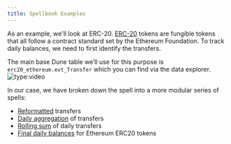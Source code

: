 ```yaml
---
title: Spellbook Examples
---
```


As an example, we'll look at ERC-20. [ERC-20](https://ethereum.org/en/developers/docs/standards/tokens/erc-20/) tokens are fungible tokens that all follow a contract standard set by the Ethereum Foundation. To track daily balances, we need to first identify the transfers.

The main base Dune table we’ll use for this purpose is `erc20_ethereum.evt_Transfer` which you can find via the data explorer.
![type:video](https://www.loom.com/embed/198148674ded4f5e944f65452852482b)

In our case, we have broken down the spell into a more modular series of spells:

- [Reformatted](reformatted.md) transfers
- [Daily aggregation](daily-aggregation.md) of transfers
- [Rolling sum](rolling-sum.md) of daily transfers
- [Final daily balances](final-day-balance.md) for Ethereum ERC20 tokens
